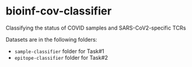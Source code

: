 # bioinf-cov-classifier
Classifying the status of COVID samples and SARS-CoV2-specific TCRs

Datasets are in the following folders:

- ``sample-classifier`` folder for Task#1
- ``epitope-classifier`` folder for Task#2